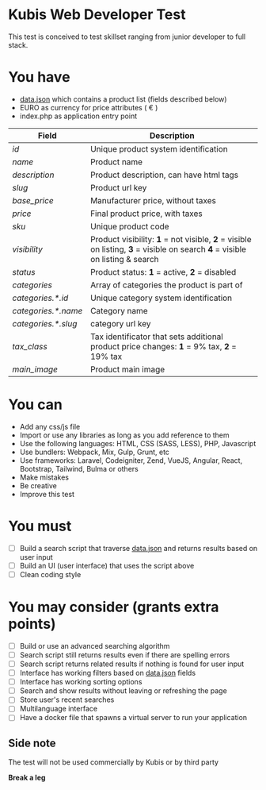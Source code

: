 # Kubis Web Developer Test

This test is conceived to test skillset ranging from junior developer to full stack.

# You have

- [data.json](data.json) which contains a product list (fields described below)
- EURO as currency for price attributes ( &euro; )
- index.php as application entry point

| Field   | Description  |
|---|---|
| *id*  | Unique product system identification   |
| *name*  | Product name |
| *description*  | Product description, can have html tags  |
| *slug* | Product url key |
| *base_price* | Manufacturer price, without taxes |
| *price* | Final product price, with taxes |
| *sku* | Unique product code |
| *visibility* | Product visibility: **1** = not visible, **2** = visible on listing, **3** = visible on search **4** = visible on listing & search |
| *status* | Product status: **1** = active, **2** = disabled |
| *categories* | Array of categories the product is part of |
| *categories.\*.id* | Unique category system identification |
| *categories.\*.name* | Category name |
| *categories.\*.slug* | category url key |
| *tax_class* | Tax identificator that sets additional product price changes: **1** = 9% tax, **2** = 19% tax |
| *main_image* | Product main image |

# You can

- Add any css/js file
- Import or use any libraries as long as you add reference to them
- Use the following languages: HTML, CSS (SASS, LESS), PHP, Javascript
- Use bundlers: Webpack, Mix, Gulp, Grunt, etc
- Use frameworks: Laravel, Codeigniter, Zend, VueJS, Angular, React, Bootstrap, Tailwind, Bulma or others
- Make mistakes
- Be creative
- Improve this test

# You must

- [ ] Build a search script that traverse [data.json](data.json) and returns results based on user input
- [ ] Build an UI (user interface) that uses the script above
- [ ] Clean coding style

# You may consider (grants extra points)

- [ ] Build or use an advanced searching algorithm
- [ ] Search script still returns results even if there are spelling errors
- [ ] Search script returns related results if nothing is found for user input
- [ ] Interface has working filters based on [data.json](data.json) fields
- [ ] Interface has working sorting options
- [ ] Search and show results without leaving or refreshing the page
- [ ] Store user's recent searches
- [ ] Multilanguage interface
- [ ] Have a docker file that spawns a virtual server to run your application

## Side note

The test will not be used commercially by Kubis or by third party



**Break a leg**
